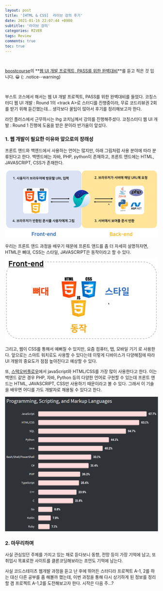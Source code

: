```yaml
---
layout: post
title: '[HTML & CSS]  라이브 강의 후기'
date: 2021-01-16 22:07:44 +0900
subtitle: '라이브 강의'
categories: RIVER
tags: Review
comments: true
toc: true
---
```


<br>

[boostcourse](https://www.boostcourse.org/)의 **[웹 UI 개발 프로젝트, PASS를 위한 완벽대비](https://m.post.naver.com/viewer/postView.nhn?volumeNo=30477208&memberNo=34635212)**를 듣고 적은 것 입니다. 😀 
{: .notice--warning}

<br>

부스트 코스에서 해서는 웹 UI 개발 프로젝트, PASS를 위한 완벽대비를 들었다. 코칭스터디 웹 UI 개발 : Round 1의 \<track A\>로 스터디를 진행중이라, 무료 코드리뷰권 2회를 받기 위해 듣긴했는데... 생각보다 꿀팁이 많아서 후기를 정리해보고자 한다.

라인 플러스에서 근무하시는 lhg 코치님께서 강의를 진행해주셨다. 코칭스터디 웹 UI 개발 : Round 1 진행에 도움을 받은 분이라 반가움이 앞섰다.



### 1. 웹 개발이 필요한 이유와 앞으로의 장래성

프론트 앤드와 백엔드에서 사용하는 언어는 많지만, 아래 그림처럼 사용 분야에 따라 분류된다고 한다. 백엔드에는 자바, PHP, python이 존재하고, 프론트 앤드에는 HTML, JAVASCRIPT, CSS가 존재한다.

![title](/assets/img/RIVER/Review/2021-01-16/1.png)

우리는 프론트 앤드 과정을 배우기 때문에 프론트 앤드를 좀 더 자세히 설명하자면, HTML은 뼈대, CSS는 스타일, JAVASCRIPT은 동작이라고 할 수 있다. 

![title](/assets/img/RIVER/Review/2021-01-16/2.png)

그리고, 웹이 CSS를 통해서 예뻐질 수 있지만, 요즘 컴퓨터, 탭, 모바일 기기 로 사용한다. 앞으로는 스마트 워치로도 사용할 수 있다는데 이렇게 디바이스가 다양해짐에 따라 UI 개발의 중요도가 점점 높아진다고 예상할 수 있다. 

또, [스택오버플로우](https://stackoverflow.com/)에서 javaScript와 HTML/CSS를 가장 많이 사용한다고 한다. 이는 백엔드 같은 경우 PHP, 자바, Python 등의 다양한 언어로 구현할 수 있는데 프론트 앤드는 HTML, JAVASCRIPT, CSS만 사용하기 때문이라고 볼 수 있다. 그래서 이 기술을 배우면 어디를 가도 개발자로 채용될 수 있다고 한다.

![title](/assets/img/RIVER/Review/2021-01-16/3.png)





### 2. 마무리하며

사실 관심있던 주제를 가지고 있는 채로 듣다보니 동향, 전망 등이 가장 기억에 남고, 또 취업시 목표로한 사이트를 클론코딩해보라는 조언도 기억에 남는다. 

사실 코드스테이츠 웹개발 과정을 듣고 난 후에 뛰어든 스터디라 프로젝트 A-1, 2를 하는 대신 다른 공부를 좀 해볼까 했는데, 이번 과정을 통해 다시 상기하게 된 정보를 정리할 겸 프로젝트 A-1,2를 도전해보고자 한다. 시작은 다음 주...?